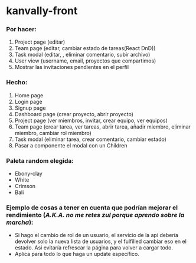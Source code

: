 # kanvally-front

### Por hacer:
1. Project page (editar)
2. Team page (editar, cambiar estado de tareas(React DnD))
3. Task modal (editar, , eliminar comentario, subir archivo)
4. User view (username, email, proyectos que compartimos)
5. Mostrar las invitaciones pendientes en el perfil

### Hecho:
1. Home page
2. Login page
3. Signup page
4. Dashboard page (crear proyecto, abrir proyecto)
5. Project page (ver miembros, invitar, crear equipo, ver equipos)
6. Team page (crear tarea, ver tareas, abrir tarea, añadir miembro, eliminar miembro, cambiar rol miembro)
7. Task modal (eliminar tarea, crear comentario, cambiar estado)
8. Pasar a componente el modal con un Children

### Paleta random elegida:
- Ebony-clay
- White
- Crimson
- Bali

### Ejemplo de cosas a tener en cuenta que podrían mejorar el rendimiento (*A.K.A. no me retes zul porque aprendo sobre la marcha*):
- Si hago el cambio de rol de un usuario, el servicio de la api debería devolver solo la nueva lista de usuarios, y el fulfilled cambiar eso en el estado. Asi  evitaría refrescar la página para volver a cargar todo.
- Aplica para todo lo que haga un update específico.